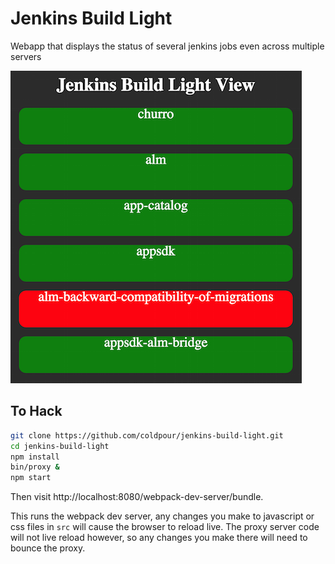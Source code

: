 Jenkins Build Light
===================

Webapp that displays the status of several jenkins jobs even across multiple servers

![JenkinsBuildLight](JenkinsBuildLight.png)

To Hack
-------

```bash
git clone https://github.com/coldpour/jenkins-build-light.git
cd jenkins-build-light
npm install
bin/proxy &
npm start
```

Then visit http://localhost:8080/webpack-dev-server/bundle.

This runs the webpack dev server, any changes you make to javascript or css
files in `src` will cause the browser to reload live. The proxy server code
will not live reload however, so any changes you make there will need to bounce the proxy.


